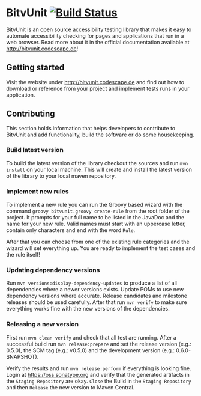 # BitvUnit [![Build Status](https://travis-ci.org/codescape/bitvunit.png?branch=master)](https://travis-ci.org/codescape/bitvunit)

BitvUnit is an open source accessibility testing library that makes it easy to automate accessibility checking for pages and applications that run in a web browser. Read more about it in the official documentation available at http://bitvunit.codescape.de!

## Getting started

Visit the website under http://bitvunit.codescape.de and find out how to download or reference from your project and implement tests runs in your application.

## Contributing

This section holds information that helps developers to contribute to BitvUnit and add functionality, build the software or do some housekeeping.

### Build latest version

To build the latest version of the library checkout the sources and run `mvn install` on your local machine. This will create and install the latest version of the library to your local maven repository.

### Implement new rules

To implement a new rule you can run the Groovy based wizard with the command `groovy bitvunit.groovy create-rule` from the root folder of the project. It prompts for your full name to be listed in the JavaDoc and the name for your new rule. Valid names must start with an uppercase letter, contain only characters and end with the word `Rule`.

After that you can choose from one of the existing rule categories and the wizard will set everything up. You are ready to implement the test cases and the rule itself!

### Updating dependency versions

Run `mvn versions:display-dependency-updates` to produce a list of all dependencies where a newer versions exists. Update POMs to use new dependency versions where accurate. Release candidates and milestone releases should be used carefully. After that run `mvn verify` to make sure everything works fine with the new versions of the dependencies.

### Releasing a new version

First run `mvn clean verify` and check that all test are running. After a successful build run `mvn release:prepare` and set the release version (e.g.: 0.5.0), the SCM tag (e.g.: v0.5.0) and the development version (e.g.: 0.6.0-SNAPSHOT).

Verify the results and run `mvn release:perform` if everything is looking fine. Login at https://oss.sonatype.org and verify that the generated artifacts in the `Staging Repository` are okay. `Close` the Build in the `Staging Repository` and then `Release` the new version to Maven Central.
